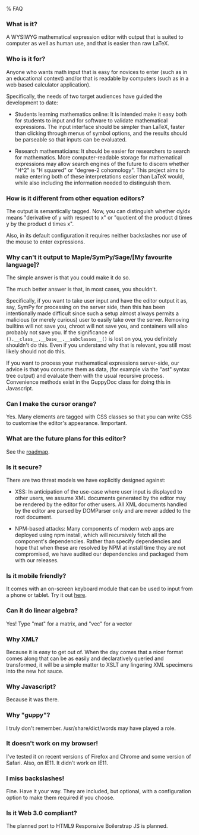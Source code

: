 % FAQ

### What is it?

A WYSIWYG mathematical expression editor with output that is suited to computer as well as human use, and that is easier than raw LaTeX.

### Who is it for?

Anyone who wants math input that is easy for novices to enter (such as in an educational context) and/or that is readable by computers (such as in a web based calculator application).

Specifically, the needs of two target audiences have guided the development to date:

* Students learning mathematics online: It is intended make it easy both for students to input and for software to validate mathematical expressions.  The input interface should be simpler than LaTeX, faster than clicking through menus of symbol options, and the results should be parseable so that inputs can be evaluated.
  
* Research mathematicians: It should be easier for researchers to search for mathematics.  More computer-readable storage for mathematical expressions may allow search engines of the future to discern whether "H^2" is "H squared" or "degree-2 cohomology".  This project aims to make entering both of these interpretations easier than LaTeX would, while also including the information needed to distinguish them.
  

 
### How is it different from other equation editors?

The output is semantically tagged.  Now, you can distinguish whether dy/dx means "derivative of y with respect to x" or "quotient of the product d times y by the product d times x".

Also, in its default configuration it requires neither backslashes nor use of the mouse to enter expressions.

### Why can't it output to Maple/SymPy/Sage/[My favourite language]?

The simple answer is that you could make it do so.

The much better answer is that, in most cases, you shouldn't. 

Specifically, if you want to take user input and have the editor output it as, say, SymPy for processing on the server side, then this has been intentionally made difficult since such a setup almost always permits a malicious (or merely curious) user to easily take over the server.  Removing builtins will not save you, chroot will not save you, and containers will also probably not save you.  If the significance of `().__class__.__base__.__subclasses__()` is lost on you, you definitely shouldn't do this.  Even if you understand why that is relevant, you still most likely should not do this.

If you want to process your mathematical expressions
server-side, our advice is that you consume them as data, (for
example via the "ast" syntax tree output) and evaluate them
with the usual recursive process.  Convenience methods exist
in the GuppyDoc class for doing this in Javascript.

### Can I make the cursor orange?

Yes.  Many elements are tagged with CSS classes so that you can write CSS to customise the editor's appearance.  !important.

### What are the future plans for this editor?

See the [roadmap](./roadmap.html).

### Is it secure?

There are two threat models we have explicitly designed
against:

* XSS: In anticipation of the use-case where user input is displayed
  to other users, we assume XML documents generated by the editor may
  be rendered by the editor for other users.  All XML documents
  handled by the editor are parsed by DOMParser only and are never
  added to the root document.
  
* NPM-based attacks: Many components of modern web apps are deployed
  using npm install, which will recursively fetch all the component's
  dependencies.  Rather than specify dependencies and hope that when
  these are resolved by NPM at install time they are not compromised,
  we have audited our dependencies and packaged them with our
  releases.


### Is it mobile friendly?

It comes with an on-screen keyboard module that can be used to
input from a phone or tablet.  Try it
out [here](/site/examples/osk).

### Can it do linear algebra?

Yes!  Type "mat" for a matrix, and "vec" for a vector

### Why XML?

Because it is easy to get out of.  When the day comes that a
nicer format comes along that can be as easily and
declaratively queried and transformed, it will be a simple
matter to XSLT any lingering XML specimens into the new hot
sauce.

### Why Javascript?

Because it was there.

### Why "guppy"?

I truly don't remember.  /usr/share/dict/words may have played a role.

### It doesn't work on my browser!

I've tested it on recent versions of Firefox and Chrome and some
version of Safari.  Also, on IE11.  It didn't work on IE11.

### I miss backslashes!

Fine.  Have it your way.  They are included, but optional, with a
configuration option to make them required if you choose.

### Is it Web 3.0 compliant?

The planned port to HTML9 Responsive Boilerstrap JS is planned.
